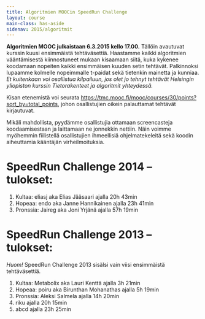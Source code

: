 ```yaml
---
title: Algoritmien MOOCin SpeedRun Challenge
layout: course
main-class: has-aside
sidenav: 2015/algoritmit
---
```

**Algoritmien MOOC julkaistaan 6.3.2015 kello 17.00.** Tällöin avautuvat kurssin kuusi ensimmäistä tehtäväsettiä. Haastamme kaikki algoritmien vääntämisestä kiinnostuneet mukaan kisaamaan siitä, kuka kykenee koodamaan nopeiten kaikki ensimmäisen kuuden setin tehtävät. Palkinnoksi lupaamme kolmelle nopeimmalle t-paidat sekä tietenkin mainetta ja kunniaa. *Et kuitenkaan voi osallistua kilpailuun, jos olet jo tehnyt tehtävät Helsingin yliopiston kurssin Tietorakenteet ja algoritmit yhteydessä.*

Kisan etenemistä voi seurata <https://tmc.mooc.fi/mooc/courses/30/points?sort_by=total_points>, johon osallistujien oikein palauttamat tehtävät kirjautuvat.

Mikäli mahdollista, pyydämme osallistujia ottamaan screencasteja koodaamisestaan ja laittamaan ne jonnekkin nettiin. Näin voimme myöhemmin fiilistellä osallistujien ihmeellisiä ohjelmatekeleitä sekä koodin aiheuttamia kääntäjän virheilmoituksia.

# SpeedRun Challenge 2014 – tulokset:

1. Kultaa: eliasj aka Elias Jääsaari ajalla 20h 43min
2. Hopeaa: endo aka Janne Hannikainen ajalla 23h 41min
3. Pronssia: Jaireg aka Joni Yrjänä ajalla 57h 19min

# SpeedRun Challenge 2013 – tulokset:

*Huom!* SpeedRun Challenge 2013 sisälsi vain viisi ensimmäistä tehtäväsettiä.

1. Kultaa: Metabolix aka Lauri Kenttä ajalla 3h 21min
2. Hopeaa: poiru aka Birunthan Mohanathas ajalla 5h 19min
3. Pronssia: Aleksi Salmela ajalla 14h 20min
4. riku ajalla 20h 15min
5. abcd ajalla 23h 25min
